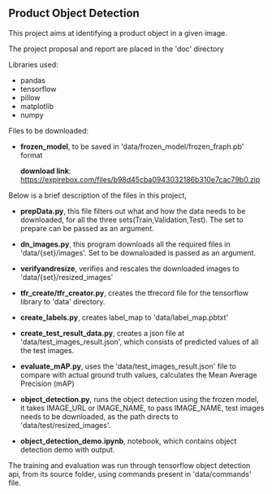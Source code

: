 Product Object Detection
-
This project aims at identifying a product object in a given image.

The project proposal and report are placed in the 'doc' directory

Libraries used:

 - pandas
 - tensorflow
 - pillow
 - matplotlib
 - numpy
 
 
Files to be downloaded:

- **frozen_model**,
    to be saved in 'data/frozen_model/frozen_fraph.pb' format
    
    **download link**: https://expirebox.com/files/b98d45cba0943032186b310e7cac79b0.zip

Below is a brief description of the files in this project,

- **prepData.py**, this file filters out what and how the data needs to be downloaded, for all the three sets(Train,Validation,Test).
The set to prepare can be passed as an argument.

- **dn_images.py**, this program downloads all the required files in 'data/{set}/images'. Set to be downaloaded is passed as an argument.

- **verifyandresize**, verifies and rescales the downloaded images to 'data/{set}/resized_images'

- **tfr_create/tfr_creator.py**, creates the tfrecord file for the tensorflow library to 'data' directory.

- **create_labels.py**, creates label_map to 'data/label_map.pbtxt' 

- **create_test_result_data.py**, creates a json file at 'data/test_images_result.json', which consists of predicted values of all the test images.

- **evaluate_mAP.py**, uses the 'data/test_images_result.json' file to compare with actual ground truth values, calculates the Mean Average Precision (mAP)

- **object_detection.py**, runs the object detection using the frozen model, it takes IMAGE_URL or IMAGE_NAME, to pass IMAGE_NAME, test images needs to be downloaded, as the path directs to 'data/test/resized_images'.

- **object_detection_demo.ipynb**, notebook, which contains object detection demo with output.

The training and evaluation was run through tensorflow object detection api, from its source folder, using commands present in 'data/commands' file.